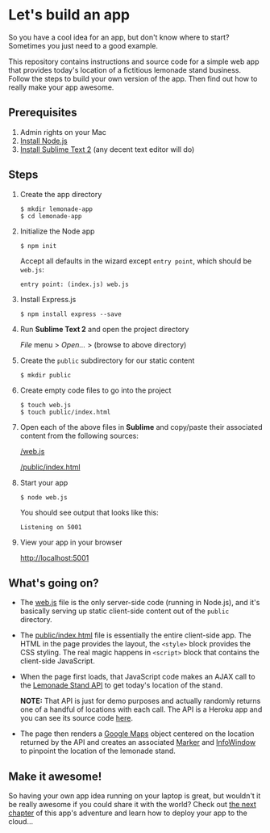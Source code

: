 # Let's build an app

So you have a cool idea for an app, but don't know where to start?  Sometimes you just need to a good example.  

This repository contains instructions and source code for a simple web app that provides today's location of a fictitious lemonade stand business.  Follow the steps to build your own version of the app.  Then find out how to really make your app awesome.

## Prerequisites

1. Admin rights on your Mac
2. [Install Node.js](http://nodejs.org/download/)
3. [Install Sublime Text 2](http://www.sublimetext.com/2) (any decent text editor will do)

## Steps

1. Create the app directory

    ```
    $ mkdir lemonade-app
    $ cd lemonade-app
    ```

1. Initialize the Node app

    ```
    $ npm init
    ```

    Accept all defaults in the wizard except `entry point`, which should be `web.js`:

    ```
    entry point: (index.js) web.js
    ```

1. Install Express.js

    ```
    $ npm install express --save
    ```

1. Run **Sublime Text 2** and open the project directory

    *File* menu > *Open...* > (browse to above directory)

1. Create the `public` subdirectory for our static content

    ```
    $ mkdir public
    ```

1. Create empty code files to go into the project

    ```
    $ touch web.js
    $ touch public/index.html
    ```

1. Open each of the above files in **Sublime** and copy/paste their associated content from the following sources:

    [/web.js](/web.js)

    [/public/index.html](/public/index.html)

1. Start your app

    ```
    $ node web.js
    ```

    You should see output that looks like this:

    ```
    Listening on 5001
    ```

1. View your app in your browser

    [http://localhost:5001](http://localhost:5001)

## What's going on?

* The [web.js](/web.js) file is the only server-side code (running in Node.js), and it's basically serving up static client-side content out of the `public` directory.

* The [public/index.html](/public/index.html) file is essentially the entire client-side app.  The HTML in the page provides the layout, the `<style>` block provides the CSS styling.  The real magic happens in `<script>` block that contains the client-side JavaScript.

* When the page first loads, that JavaScript code makes an AJAX call to the [Lemonade Stand API](http://api.lemonade.targetrad.com/location/today) to get today's location of the stand.

  **NOTE:** That API is just for demo purposes and actually randomly returns one of a handful of locations with each call.  The API is a Heroku app and you can see its source code [here](https://github.com/TargetRAD/lemonade-api).

* The page then renders a [Google Maps](https://developers.google.com/maps/) object centered on the location returned by the API and creates an associated [Marker](https://developers.google.com/maps/documentation/javascript/reference?csw=1#Marker) and [InfoWindow](https://developers.google.com/maps/documentation/javascript/reference?csw=1#InfoWindow) to pinpoint the location of the lemonade stand.

## Make it awesome!

So having your own app idea running on your laptop is great, but wouldn't it be really awesome if you could share it with the world?  Check out [the next chapter](https://github.com/TargetRAD/lemonade-app/tree/awesome) of this app's adventure and learn how to deploy your app to the cloud...
